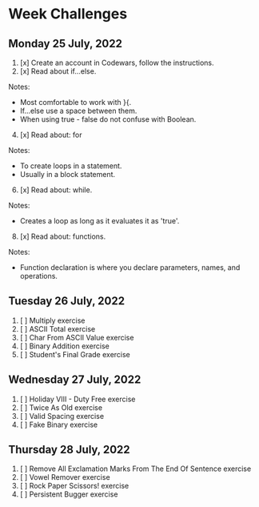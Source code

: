 # Week Challenges

## Monday 25 July, 2022
1. [x] Create an account in Codewars, follow the instructions.
2. [x] Read about if...else.

Notes:
- Most comfortable to work with }{.
- If...else use a space between them.
- When using true - false do not confuse with Boolean.

4. [x] Read about: for

Notes:
- To create loops in a statement.
- Usually in a block statement.
6. [x] Read about: while.

Notes:
- Creates a loop as long as it evaluates it as 'true'.
8. [x] Read about: functions.

Notes:
- Function declaration is where you declare parameters, names, and operations.
## Tuesday 26 July, 2022
1. [ ] Multiply exercise
2. [ ] ASCII Total exercise
3. [ ] Char From ASCII Value exercise
4. [ ] Binary Addition exercise
5. [ ] Student's Final Grade exercise

## Wednesday 27 July, 2022
1. [ ] Holiday VIII - Duty Free exercise
2. [ ] Twice As Old exercise
3. [ ] Valid Spacing exercise
4. [ ] Fake Binary exercise

## Thursday 28 July, 2022
1. [ ] Remove All Exclamation Marks From The End Of Sentence exercise
2. [ ] Vowel Remover exercise
3. [ ] Rock Paper Scissors! exercise
4. [ ] Persistent Bugger exercise
